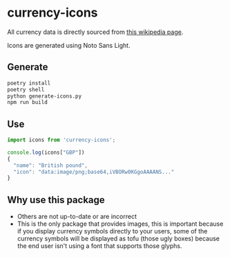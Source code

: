 # currency-icons
All currency data is directly sourced from [this wikipedia page](https://en.wikipedia.org/wiki/List_of_circulating_currencies).

Icons are generated using Noto Sans Light.

## Generate
```bash
poetry install
poetry shell
python generate-icons.py
npm run build
```

## Use
```js
import icons from 'currency-icons';

console.log(icons["GBP"])
{
  "name": "British pound",
  "icon": "data:image/png;base64,iVBORw0KGgoAAAANS..."
}
```

## Why use this package
- Others are not up-to-date or are incorrect
- This is the only package that provides images, this is important because if you display currency symbols directly to your users, some of the currency symbols will be displayed as tofu (those ugly boxes) because the end user isn't using a font that supports those glyphs.
